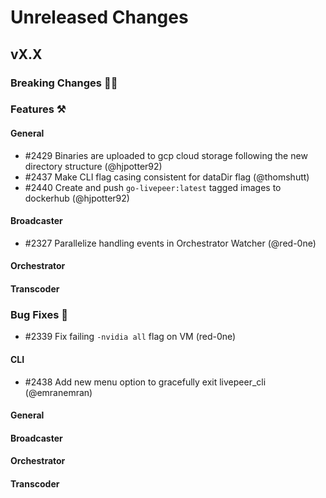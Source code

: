 # Unreleased Changes

## vX.X

### Breaking Changes 🚨🚨

### Features ⚒

#### General
- \#2429 Binaries are uploaded to gcp cloud storage following the new directory structure (@hjpotter92)
- \#2437 Make CLI flag casing consistent for dataDir flag (@thomshutt)
- \#2440 Create and push `go-livepeer:latest` tagged images to dockerhub (@hjpotter92)

#### Broadcaster
- \#2327 Parallelize handling events in Orchestrator Watcher (@red-0ne)

#### Orchestrator

#### Transcoder

### Bug Fixes 🐞
- \#2339 Fix failing `-nvidia all` flag on VM (red-0ne)

#### CLI
- \#2438 Add new menu option to gracefully exit livepeer_cli (@emranemran)

#### General

#### Broadcaster

#### Orchestrator

#### Transcoder
